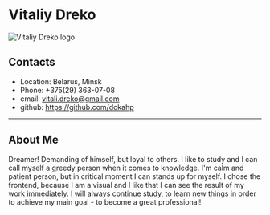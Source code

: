 # Vitaliy Dreko

![Vitaliy Dreko logo](https://avatars.githubusercontent.com/u/13405257?v=4)

## Contacts

+ Location: Belarus, Minsk
+ Phone: +375(29) 363-07-08
+ email: vitali.dreko@gmail.com
+ github: https://github.com/dokahp

*****************
## About Me
Dreamer! Demanding of himself, but loyal to others. I like to study and I can call myself a greedy person when it comes to knowledge. I'm calm and patient person, but in critical moment I can stands up for myself. I chose the frontend, because I am a visual and I like that I can see the result of my work immediately. I will always continue study, to learn new things in order to achieve my main goal - to become a great professional!